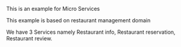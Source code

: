 This is an example for Micro Services

This example is based on restaurant management domain

We have 3 Services namely Restaurant info, Restaurant reservation, Restaurant review. 
